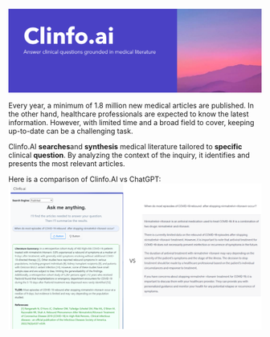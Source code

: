  ![logo](images/clinfo_ai.png)



Every year, a minimum of 1.8 million new medical articles are published. In the other hand, healthcare professionals are expected to know the latest information. However, with limited time and a broad field to cover, keeping up-to-date can be a challenging task.



Clinfo.AI **searches**and **synthesis** medical literature tailored to  **specific** clinical **question**. By analyzing the context of the inquiry, it identifies and presents the most relevant articles. 

Here is a comparison of Clinfo.AI vs ChatGPT:
![comparison](images/comparison.png)

